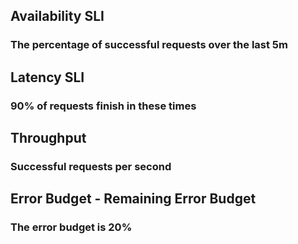 ## Availability SLI
### The percentage of successful requests over the last 5m


## Latency SLI
### 90% of requests finish in these times


## Throughput
### Successful requests per second


## Error Budget - Remaining Error Budget
### The error budget is 20%

